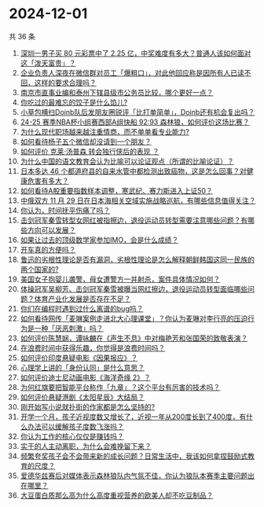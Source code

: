 # 2024-12-01

共 36 条

<!-- BEGIN ZHIHUQUESTIONS -->
<!-- 最后更新时间 Sun Dec 01 2024 01:07:58 GMT+0800 (China Standard Time) -->
1. [深圳一男子买 80 元彩票中了 2.25 亿，中奖难度有多大？普通人该如何面对这「泼天富贵」？](https://www.zhihu.com/question/5499537703)
1. [企业负责人深夜在微信群对员工「爆粗口」，对此他回应称是因所有人已读不回，这样的要求合理吗？](https://www.zhihu.com/question/5569608642)
1. [南京市直事业编和泰州下辖县级市公务员比较，哪个更好一点？](https://www.zhihu.com/question/5219902594)
1. [你吃过的最难忘的饺子是什么馅儿?](https://www.zhihu.com/question/579922916)
1. [小草包横扫Doinb队后发朋友圈锐评「比打单简单」，Doinb还有机会复出吗？](https://www.zhihu.com/question/5446091525)
1. [24-25 赛季NBA杯小组赛西部A组快船 92:93 森林狼，如何评价这场比赛？](https://www.zhihu.com/question/5537824875)
1. [为什么现代职场越来越注重情商，而不单单看专业能力?](https://www.zhihu.com/question/4786354832)
1. [如何看待杨子五个微信却没请到一个朋友？](https://www.zhihu.com/question/5400893124)
1. [如何评价 克莱·汤普森 转会独行侠后的表现 ？](https://www.zhihu.com/question/4477701824)
1. [为什么中国的语文教育会认为比喻可以论证观点（所谓的比喻论证）？](https://www.zhihu.com/question/299600065)
1. [日本多达 46 个都道府县的自来水管中都检测出致癌物，这是怎么回事？对健康危害有多大？](https://www.zhihu.com/question/5559507592)
1. [如何看待A股重要指数样本调整，寒武纪、赛力斯进入上证50？](https://www.zhihu.com/question/5541543577)
1. [中俄双方 11 月 29 日在日本海相关空域实施战略巡航，有哪些信息值得关注？](https://www.zhihu.com/question/5470165819)
1. [你认为，时间抚平伤痛了吗？](https://www.zhihu.com/question/2284367095)
1. [击剑冠军秦雪转型女网红被指擦边，退役运动员转型需要注意哪些问题？有哪些方向可以发展？](https://www.zhihu.com/question/5540050995)
1. [如果让过去的顶级数学家参加IMO，会是什么成绩？](https://www.zhihu.com/question/311097319)
1. [开车真的方便吗？](https://www.zhihu.com/question/563252654)
1. [鲁迅的劣根性理论是否有漏洞，劣根性理论是怎么解释朝鲜韩国这同一民族的两个国家的?](https://www.zhihu.com/question/4984682711)
1. [美国女子抱婴儿袭警，母女遭警方一并射杀，案件具体情况如何？](https://www.zhihu.com/question/5491990188)
1. [体操冠军吴柳芳、击剑冠军秦雪被曝当网红擦边，退役运动员转型面临哪些问题？体育产业化发展是否存在不足？](https://www.zhihu.com/question/5553796384)
1. [你们在编程时遇到过什么离谱的bug吗？](https://www.zhihu.com/question/3003273587)
1. [如何看待网传「麦琳案例走进北大心理课堂」？你认为麦琳对李行亮的压迫行为是一种「厌恶刺激」吗？](https://www.zhihu.com/question/4827127962)
1. [如何评价陈慧娴，谭咏麟在《声生不息》中对梅艳芳和张国荣的致敬表演？](https://www.zhihu.com/question/5419640922)
1. [在浪费时间中获得乐趣，你觉得是浪费时间吗？](https://www.zhihu.com/question/5496657417)
1. [如何评价印度悬疑电影《因果报应》？](https://www.zhihu.com/question/5367877196)
1. [心理学上讲的「身份认同」是什么意思？](https://www.zhihu.com/question/4719963708)
1. [如何评价迪士尼动画电影《海洋奇缘 2》？](https://www.zhihu.com/question/5464609207)
1. [为何红旗要把智能平台称作「九章」？这个平台有厉害的技术吗？](https://www.zhihu.com/question/5363090517)
1. [如何评价悬疑港剧《太阳星辰》大结局？](https://www.zhihu.com/question/5216006199)
1. [刚开始写小说就扑街的作家都是怎么坚持的?](https://www.zhihu.com/question/5190284284)
1. [开学一个月，孩子近视度数又增长了，近视一年从200度长到了400度，有什么办法可以缓解孩子度数飞涨吗？](https://www.zhihu.com/question/2774413715)
1. [你认为工作的核心仅仅是赚钱吗？](https://www.zhihu.com/question/5482454076)
1. [实干的人主动离职，为什么会难挽留下来？](https://www.zhihu.com/question/4977771970)
1. [频繁夸奖孩子会不会带来新的成长问题？日常生活中，我该如何拿捏鼓励式教育的尺度？](https://www.zhihu.com/question/5298467622)
1. [爱德华兹赛后对媒体表示森林狼队内气氛不佳，你认为狼队本赛季主要问题出在哪里？](https://www.zhihu.com/question/5395976174)
1. [大豆蛋白质那么高为什么高度重视营养的欧美人却不吃豆制品？](https://www.zhihu.com/question/657545506)
<!-- END ZHIHUQUESTIONS -->
